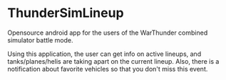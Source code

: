 # ThunderSimLineup

Opensource android app for the users of the WarThunder combined simulator battle mode.

Using this application, the user can get info on active lineups, and tanks/planes/helis are taking apart on the current lineup. Also, there is a notification about favorite vehicles so that you don't miss this event.